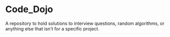 # Code_Dojo
A repository to hold solutions to interview questions, random algorithms, or anything else that isn't for a specific project.
